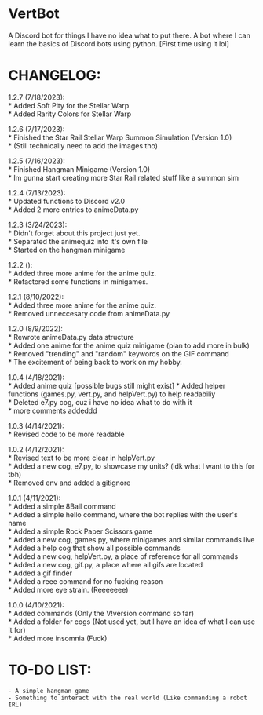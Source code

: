 # VertBot
A Discord bot for things I have no idea what to put there. A bot where I can
learn the basics of Discord bots using python. [First time using it lol]

# CHANGELOG:

1.2.7 (7/18/2023):  
	* Added Soft Pity for the Stellar Warp  
	* Added Rarity Colors for Stellar Warp  

1.2.6 (7/17/2023):  
	* Finished the Star Rail Stellar Warp Summon Simulation (Version 1.0)  
	* (Still technically need to add the images tho)  
	
1.2.5 (7/16/2023):  
	* Finished Hangman Minigame (Version 1.0)  
	* Im gunna start creating more Star Rail related stuff like a summon sim  

1.2.4 (7/13/2023):  
	* Updated functions to Discord v2.0  
	* Added 2 more entries to animeData.py  
	
1.2.3 (3/24/2023):  
	* Didn't forget about this project just yet.  
	* Separated the animequiz into it's own file  
	* Started on the hangman minigame  

1.2.2 ():  
	* Added three more anime for the anime quiz.  
	* Refactored some functions in minigames.  

1.2.1 (8/10/2022):  
	* Added three more anime for the anime quiz.  
	* Removed unneccesary code from animeData.py  

1.2.0 (8/9/2022):  
	* Rewrote animeData.py data structure  
	* Added one anime for the anime quiz minigame (plan to add more in bulk)  
	* Removed "trending" and "random" keywords on the GIF command  
	* The excitement of being back to work on my hobby.  

1.0.4 (4/18/2021):  
	* Added anime quiz [possible bugs still might exist]
	* Added helper functions (games.py, vert.py, and helpVert.py) to help readabiliy  
	* Deleted e7.py cog, cuz i have no idea what to do with it  
	* more comments addeddd  

1.0.3 (4/14/2021):  
	* Revised code to be more readable  

1.0.2 (4/12/2021):  
	* Revised text to be more clear in helpVert.py  
	* Added a new cog, e7.py, to showcase my units? (idk what I want to this for tbh)  
	* Removed env and added a gitignore

1.0.1 (4/11/2021):   
	* Added a simple 8Ball command   
	* Added a simple hello command, where the bot replies with the user's name  
	* Added a simple Rock Paper Scissors game  
	* Added a new cog, games.py, where minigames and similar commands live  
	* Added a help cog that show all possible commands  
	* Added a new cog, helpVert.py, a place of reference for all commands  
	* Added a new cog, gif.py, a place where all gifs are located  
	* Added a gif finder   
	* Added a reee command for no fucking reason  
	* Added more eye strain. (Reeeeeee)      

1.0.0 (4/10/2021):  
	* Added commands (Only the V!version command so far)  
	* Added a folder for cogs (Not used yet, but I have an idea of what I can use it for)  
	* Added more insomnia (Fuck)  

# TO-DO LIST:  
	- A simple hangman game  
	- Something to interact with the real world (Like commanding a robot IRL)  
